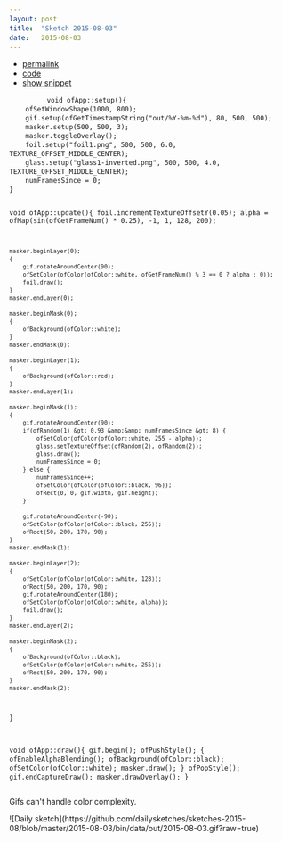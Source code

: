 ```yaml
---
layout: post
title:  "Sketch 2015-08-03"
date:   2015-08-03
---
```

<div class="code">
    <ul>
		<li><a href="{% post_url 2015-08-03-sketch %}">permalink</a></li>
		<li><a href="https://github.com/dailysketches/sketches-2015-08/tree/master/2015-08-03">code</a></li>
		<li><a href="#" class="snippet-button">show snippet</a></li>
	</ul>
    <pre class="snippet">
        <code class="cpp">void ofApp::setup(){
    ofSetWindowShape(1000, 800);
    gif.setup(ofGetTimestampString(&quot;out/%Y-%m-%d&quot;), 80, 500, 500);
    masker.setup(500, 500, 3);
    masker.toggleOverlay();
    foil.setup(&quot;foil1.png&quot;, 500, 500, 6.0, TEXTURE_OFFSET_MIDDLE_CENTER);
    glass.setup(&quot;glass1-inverted.png&quot;, 500, 500, 4.0, TEXTURE_OFFSET_MIDDLE_CENTER);
    numFramesSince = 0;
}

void ofApp::update(){
    foil.incrementTextureOffsetY(0.05);
    alpha = ofMap(sin(ofGetFrameNum() * 0.25), -1, 1, 128, 200);
    
    masker.beginLayer(0);
    {
        gif.rotateAroundCenter(90);
        ofSetColor(ofColor(ofColor::white, ofGetFrameNum() % 3 == 0 ? alpha : 0));
        foil.draw();
    }
    masker.endLayer(0);
    
    masker.beginMask(0);
    {
        ofBackground(ofColor::white);
    }
    masker.endMask(0);
    
    masker.beginLayer(1);
    {
        ofBackground(ofColor::red);
    }
    masker.endLayer(1);
    
    masker.beginMask(1);
    {
        gif.rotateAroundCenter(90);
        if(ofRandom(1) &gt; 0.93 &amp;&amp; numFramesSince &gt; 8) {
            ofSetColor(ofColor(ofColor::white, 255 - alpha));
            glass.setTextureOffset(ofRandom(2), ofRandom(2));
            glass.draw();
            numFramesSince = 0;
        } else {
            numFramesSince++;
            ofSetColor(ofColor(ofColor::black, 96));
            ofRect(0, 0, gif.width, gif.height);
        }
        
        gif.rotateAroundCenter(-90);
        ofSetColor(ofColor(ofColor::black, 255));
        ofRect(50, 200, 170, 90);
    }
    masker.endMask(1);

    masker.beginLayer(2);
    {
        ofSetColor(ofColor(ofColor::white, 128));
        ofRect(50, 200, 170, 90);
        gif.rotateAroundCenter(180);
        ofSetColor(ofColor(ofColor::white, alpha));
        foil.draw();
    }
    masker.endLayer(2);
    
    masker.beginMask(2);
    {
        ofBackground(ofColor::black);
        ofSetColor(ofColor(ofColor::white, 255));
        ofRect(50, 200, 170, 90);
    }
    masker.endMask(2);
}

void ofApp::draw(){
    gif.begin();
    ofPushStyle();
    {
        ofEnableAlphaBlending();
        ofBackground(ofColor::black);
        ofSetColor(ofColor::white);
        masker.draw();
    }
    ofPopStyle();
    gif.endCaptureDraw();
    masker.drawOverlay();
}</code>
    </pre>
</div>
<p class="description">Gifs can't handle color complexity.</p>
![Daily sketch](https://github.com/dailysketches/sketches-2015-08/blob/master/2015-08-03/bin/data/out/2015-08-03.gif?raw=true)
